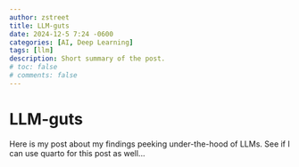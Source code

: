 ```yaml
---
author: zstreet
title: LLM-guts
date: 2024-12-5 7:24 -0600
categories: [AI, Deep Learning]
tags: [llm]
description: Short summary of the post.
# toc: false
# comments: false
---
```


# LLM-guts

Here is my post about my findings peeking under-the-hood of LLMs. See if I can use quarto for this post as well...
